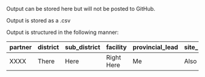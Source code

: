 Output can be stored here but will not be posted to GitHub. 

Output is stored as a .csv

Output is structured in the following manner:

| partner | district | sub_district | facility   | provincial_lead | site_lead | indicator          | date      | quarter | value |
|---------|----------|--------------|------------|-----------------|-----------|--------------------|-----------|---------|-------|
| XXXX    | There    | Here         | Right Here | Me              | Also Me   | Direct_HTS_TST_ART | 3/12/2018 | FY18Q2  | 100   |
